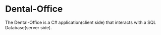 Dental-Office
=============

The Dental-Office is a C# application(client side) that interacts with a SQL Database(server side).